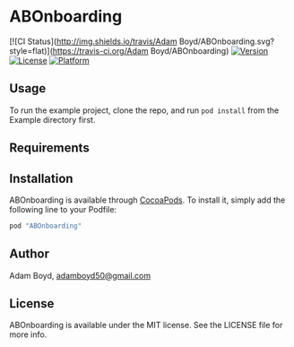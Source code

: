 # ABOnboarding

[![CI Status](http://img.shields.io/travis/Adam Boyd/ABOnboarding.svg?style=flat)](https://travis-ci.org/Adam Boyd/ABOnboarding)
[![Version](https://img.shields.io/cocoapods/v/ABOnboarding.svg?style=flat)](http://cocoapods.org/pods/ABOnboarding)
[![License](https://img.shields.io/cocoapods/l/ABOnboarding.svg?style=flat)](http://cocoapods.org/pods/ABOnboarding)
[![Platform](https://img.shields.io/cocoapods/p/ABOnboarding.svg?style=flat)](http://cocoapods.org/pods/ABOnboarding)

## Usage

To run the example project, clone the repo, and run `pod install` from the Example directory first.

## Requirements

## Installation

ABOnboarding is available through [CocoaPods](http://cocoapods.org). To install
it, simply add the following line to your Podfile:

```ruby
pod "ABOnboarding"
```

## Author

Adam Boyd, adamboyd50@gmail.com

## License

ABOnboarding is available under the MIT license. See the LICENSE file for more info.
